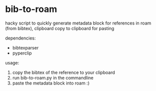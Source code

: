 # bib-to-roam
hacky script to quickly generate metadata block for references in roam (from bibtex), clipboard copy to clipboard for pasting

dependencies:
- bibtexparser
- pyperclip

usage:
1. copy the bibtex of the reference to your clipboard
2. run bib-to-roam.py in the commandline
3. paste the metadata block into roam :)

